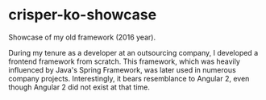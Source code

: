 # crisper-ko-showcase
Showcase of my old framework (2016 year).

During my tenure as a developer at an outsourcing company, I developed a frontend framework from scratch. This framework, which was heavily influenced by Java's Spring Framework, was later used in numerous company projects. Interestingly, it bears resemblance to Angular 2, even though Angular 2 did not exist at that time.

